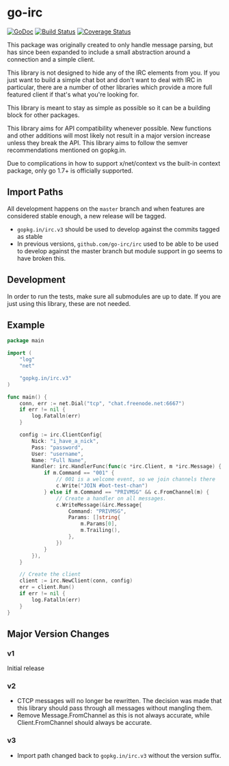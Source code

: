 # go-irc

[![GoDoc](https://img.shields.io/badge/doc-GoDoc-blue.svg)](https://godoc.org/github.com/go-irc/irc)
[![Build Status](https://img.shields.io/github/workflow/status/go-irc/irc/CI.svg)](https://github.com/go-irc/irc/actions)
[![Coverage Status](https://img.shields.io/coveralls/go-irc/irc.svg)](https://coveralls.io/github/go-irc/irc?branch=master)

This package was originally created to only handle message parsing,
but has since been expanded to include a small abstraction around a
connection and a simple client.

This library is not designed to hide any of the IRC elements from
you. If you just want to build a simple chat bot and don't want to
deal with IRC in particular, there are a number of other libraries
which provide a more full featured client if that's what you're
looking for.

This library is meant to stay as simple as possible so it can be a
building block for other packages.

This library aims for API compatibility whenever possible. New
functions and other additions will most likely not result in a major
version increase unless they break the API. This library aims to
follow the semver recommendations mentioned on gopkg.in.

Due to complications in how to support x/net/context vs the built-in context
package, only go 1.7+ is officially supported.

## Import Paths

All development happens on the `master` branch and when features are
considered stable enough, a new release will be tagged.

* `gopkg.in/irc.v3` should be used to develop against the commits
  tagged as stable
* In previous versions, `github.com/go-irc/irc` used to be able to be
  used to develop against the master branch but module support in go
  seems to have broken this.

## Development

In order to run the tests, make sure all submodules are up to date. If you are
just using this library, these are not needed.

## Example

```go
package main

import (
	"log"
	"net"

	"gopkg.in/irc.v3"
)

func main() {
	conn, err := net.Dial("tcp", "chat.freenode.net:6667")
	if err != nil {
		log.Fatalln(err)
	}

	config := irc.ClientConfig{
		Nick: "i_have_a_nick",
		Pass: "password",
		User: "username",
		Name: "Full Name",
		Handler: irc.HandlerFunc(func(c *irc.Client, m *irc.Message) {
			if m.Command == "001" {
				// 001 is a welcome event, so we join channels there
				c.Write("JOIN #bot-test-chan")
			} else if m.Command == "PRIVMSG" && c.FromChannel(m) {
				// Create a handler on all messages.
				c.WriteMessage(&irc.Message{
					Command: "PRIVMSG",
					Params: []string{
						m.Params[0],
						m.Trailing(),
					},
				})
			}
		}),
	}

	// Create the client
	client := irc.NewClient(conn, config)
	err = client.Run()
	if err != nil {
		log.Fatalln(err)
	}
}
```

## Major Version Changes

### v1

Initial release

### v2

- CTCP messages will no longer be rewritten. The decision was made that this
  library should pass through all messages without mangling them.
- Remove Message.FromChannel as this is not always accurate, while
  Client.FromChannel should always be accurate.

### v3

- Import path changed back to `gopkg.in/irc.v3` without the version suffix.
